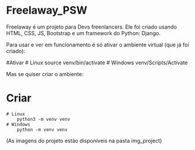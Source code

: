 # Freelaway_PSW
Freelaway é um projeto para Devs freenlancers. Ele foi criado usando HTML, CSS, JS, Bootstrap e um framework do Python: Django.

Para usar e ver em funcionamento é só ativar o ambiente virtual (que já foi criado):

#Ativar
	# Linux
		source venv/bin/activate
	# Windows
		venv/Scripts/Activate
    
    
    
Mas se quiser criar o ambiente:

# Criar
	# Linux
		python3 -m venv venv
	# Windows
		python -m venv venv
    
   
  
  
(As imagens do projeto estão disponíveis na pasta img_project)
